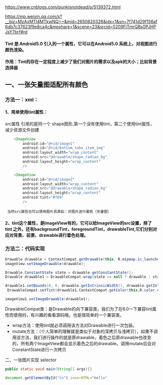 
https://www.cnblogs.com/punkisnotdead/p/5139372.html

https://mp.weixin.qq.com/s?__biz=MzAxMTI4MTkwNQ==&mid=2650820326&idx=1&sn=7f741d29f156af6db7c37623f9e8ca4c&mpshare=1&scene=23&srcid=0209FiTmrQBs0PJHPJsY7brf#rd


#### Tint 是 Android5.0 引入的一个属性，它可以在Android5.0 系统上，对视图进行颜色渲染。

#### 作用：Tint的存在一定程度上减少了我们对图片的需求以及apk的大小；比如背景选择器



## 一、一张矢量图适配所有颜色  

### 方法一：xml：

#### 1、简单使用tint属性：

src属性 引用的是同一个 shape图形,第一个没有使用tint，第二个使用tint属性，减少资源文件创建

```Java
	<ImageView
	 	android:id="@+id/image1"
        android:id="@+id/bottom_tabs_item_img"
        android:layout_width="wrap_content"
        android:src="@drawable/shape_radian_bg"
        android:layout_height="wrap_content"
        />

    <ImageView
        android:id="@+id/image2"
        android:layout_width="wrap_content"
        android:src="@drawable/shape_radian_bg"
        android:layout_height="wrap_content"
        android:tint="#f09"
        />
```
     当然src属性也可以使用图片资源如：对图片进行着色（矢量图）

#### 2、tint这个属性，是ImageView有的，它可以给ImageView的src设置，除了tint 之外，还有backgroundTint，foregroundTint，drawableTint,它们分别对应对背景、前景、drawable进行着色处理。

### 方法二：代码实现

```Java
Drawable drawable = ContextCompat.getDrawable(this, R.mipmap.ic_launcher);
imageView.setImageDrawable(drawable);

Drawable.ConstantState state = drawable.getConstantState();
Drawable drawable1 = DrawableCompat.wrap(state == null ? drawable : state.newDrawable()).mutate();

drawable1.setBounds(0, 0, drawable.getIntrinsicWidth(), drawable.getIntrinsicHeight());
 DrawableCompat.setTint(drawable1,ContextCompat.getColor(this,R.color.colorAccent));

imageView1.setImageDrawable(drawable1);
```

DrawableCompat类：是Drawable的向下兼容类，我们为了在6.0一下兼容tint属性而使用的，有兴趣的看看源码哦，也是很简单的一个兼容类。

- wrap方法：使用tint就必须调用该方法对Drawable进行一次包装。
- mutate方法：（个人简单的理解就是类似于对象的深拷贝与浅拷贝），如果不调用该方法，我们进行操作的就是原drawable，着色之后原drawable也改变的，所有两个ImageView都会显示着色之后的drawable。调用mutate后会对ConstantState进行一次拷贝



二、一张图片实现 selector


```Java
public static void main(String[] args){}
```

```javascript
document.getElementById("ts").innerHTML="Hello"
```
